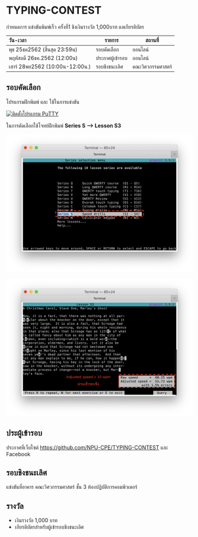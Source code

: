 # TYPING-CONTEST
กำหนดการ แข่งขันพิมพ์เร็ว ครั้งที่1 ชิงเงินรางวัล 1,000บาท แลเกียรติบัตร


| วัน-เวลา | รายการ | สถานที่  |
|:-----|------|-------------|
| พุธ 25ธค2562 (สิ้นสุด 23:59น) |รอบคัดเลือก | ออนไลน์ | 
| พฤหัสบดี 26ธค.2562 (12:00น) |ประกาศผู้เข้ารอบ | ออนไลน์ |
| เสาร์ 28พย2562 (10:00น-12:00น.) | รอบชิงชนะเลิศ | คณะวิศวกรรมศาสตร์ |

## รอบคัดเลือก
โปรแกรมฝึกพิมพ์ และ ใช้ในการแข่งขัน

[![ติดตั้งโปรแกรม PuTTY](https://img.youtube.com/vi/QtLcEWebV9Y/0.jpg)](https://youtu.be/QtLcEWebV9Y "ติดตั้งโปรแกรม PuTTY")

ในการคัดเลือกใช้โจทย์ฝึกพิมพ์ **Series S --> Lesson S3**

![Lesson S3](https://raw.githubusercontent.com/NPU-CPE/TYPING-CONTEST/master/images/l1.png)

![Lesson S3](https://raw.githubusercontent.com/NPU-CPE/TYPING-CONTEST/master/images/l2.png)

## ประผู้เข้ารอบ
ประกาศที่เว็บไซต์ https://github.com/NPU-CPE/TYPING-CONTEST และ Facebook

##  รอบชิงชนะเลิศ

แข่งขันที่อาคาร คณะวิศวกรรมศาสตร์ ชั้น 3 ห้องปฏิบัติการคอมพิวเตอร์

## รางวัล
* เงินรางวัล 1,000 บาท 
* เกียรติบัตรสำหรับผู้เข้ารอบชิงชนะเลิศ
